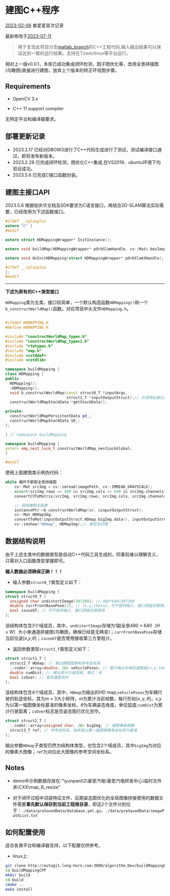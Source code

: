 
# 建图C++程序

[2023-02-06](date:"ymd") 崔星星首次记录

最新修改于[2023-07-11](date:"ymd")

>用于复现此项目分支[matlab_branch](http://autogit.long-horn.com:3000/algorithm_Dev/buildMapping)的C++工程代码,输入输出结果可以保证达到一致的运行结果。支持在Ti/win/linux等平台运行。

相对上一版v0.0.1，本库已成功集成闭环检测，因子图优化等，改用全景拼接图(鸟瞰图)直接进行建图，放弃上个版本的矫正环视图步骤。

## Requirements

- OpenCV 3.x

- C++ 11 support compiler

无特定平台和编译器要求。

## 部署更新记录

- 2023.2.17 已经对DBOW3进行了C++代码生成进行了测试，测试编译接口通过，即将发布新版本。
- 2023.2.28 已完成闭环检测，图优化C++集成,在VS2019、ubuntu环境下均验证成功。
- 2023.5.6 已完成C接口函数封装。

## 建图主接口API

2023.5.6 根据徐庆华文档及SDK要求为C语言接口，再结合2D-SLAM算法实际需要，已经改用为下述函数接口。

``` C
#ifdef __cplusplus
extern "C" {
#endif

extern struct HDMappingWrapper* InitInstance();

extern void buildMap(HDMappingWrapper* pOrbSlamHandle, cv::Mat& bevImage);

extern void UnInitHDMapping(struct HDMappingWrapper* pOrbSlam3Handle);

#ifdef __cplusplus
};
#endif
```

---
**下述为原有的C++类型接口**

`HDMapping`类为主类，接口较简单，一个默认构造函数`HDMapping()`和一个`b_constructWorldMap()`函数。对应项目中头文件`HDMapping.h`。

```C++

#ifndef HDMAPPING_H
#define HDMAPPING_H

#include "constructWorldMap_types.h"
#include "constructWorldMap_types1.h"
#include "rtwtypes.h"
#include "omp.h"
#include <cstddef>
#include <cstdlib>

namespace buildMapping {
class HDMapping {
public:
  HDMapping();
  ~HDMapping();
  void b_constructWorldMap(const struct0_T *inputArgs,
                           struct1_T *inputOutputStruct);// 仅调用此接口即可
  constructWorldMapStackData *getStackData();

private:
  constructWorldMapPersistentData pd_;
  constructWorldMapStackData SD_;
};

} // namespace buildMapping

namespace buildMapping {
extern omp_nest_lock_t constructWorldMap_nestLockGlobal;
}

#endif
```

使用上面建图类示例伪代码：

```C++
while 循环不断取全景拼接图
    cv::Mat srcImg = cv::imread(imagePath, cv::IMREAD_GRAYSCALE);
    assert(srcImg.rows == 480 && srcImg.cols == 640 && srcImg.channels() == 1);
    convertCVToMatrix(srcImg, srcImg.rows, srcImg.cols, srcImg.channels(), r.undistortImage);

    // 调用建图主函数
    instancePtr->b_constructWorldMap(&r, &inputOutputStruct);
    cv::Mat HDMapImg;
    convertToMat(inputOutputStruct.HDmap.bigImg.data(), inputOutputStruct.HDmap.bigImg.size(0), inputOutputStruct.HDmap.bigImg.size(1), 1, HDMapImg);
    cv::imshow("HDmap", HDMapImg);// 展现实时图
```

## 数据结构说明

由于上述主类中的数据类型是自动C++代码工具生成的，同事较难以理解含义，只需对入口函数类型掌握即可。

**输入数据必须确保正确！！！**

- 输入参数`struct0_T`类型定义如下：

```C++
namespace buildMapping {
struct struct0_T {
  unsigned char undistortImage[307200]; // 480*640=307200
  double currFrontBasePose[3]; // [x,y,theta]，可不提供输入，接口预留后期使用
  bool isuseGT; // 可不提供输入，接口预留后期使用
};
```

该结构体包含3个域成员，其中，`undistortImage`存储为1副全景$480\times640$（$H \times W$）大小单通道拼接图(鸟瞰图，确保已经是无畸变)；`currFrontBasePose`存储当前位姿[$x$,$y$,$\theta$]；`isuseGT`是否使用接收第三方里程计。

- 返回参数类型`struct1_T`类型定义如下：

```C++
struct struct1_T {
  struct2_T HDmap; // 输出建图图像和参考坐标系
  ::coder::array<double, 2U> vehiclePoses; // 累计输出车辆位姿数据[x,y,theta]
  double cumDist; // 输出累计行驶距离，单位：米
  bool isOver; // 是否建图完毕
};
```

该结构体包含4个域成员，其中，`HDmap`为输出的HD map;`vehiclePoses`为车辆行驶的轨迹坐标，其为$m\times3$大小矩阵，$m$为累计当前帧数，每行形如$[x,y,\theta]$，$x$,$y$为以第一幅图像坐标基准的像素坐标，$\theta$为车辆姿态角度，单位弧度;`cumDist`为累计行驶距离；`isOver`标志是否姿态图已优化完毕。

```C++
struct struct2_T {
  ::coder::array<unsigned char, 2U> bigImg; // 建图像素图像
  struct3_T ref; // 参考坐标系，始终是以第一副图像像素坐标系为基准
};
```

输出参数`HDmap`子类型仍然为结构体类型，也包含2个域成员，其中`bigImg`为对应的像素大图像；`ref`为对应此大图像的参考空间坐标系。

## Notes

- demo中示例数据存放在:"\\yunpan02\豪恩汽电\豪恩汽电研发中心\临时文件夹\CXX\map_R_resize"

- 对于闭环过程中词袋特征文件、后期姿态图优化的全局图像拼接使用的数据文件需要**事先默认保存到当前工程根目录**，即这2个文件分别位于：`./data/preSavedData/database.yml.gz`、`./data/preSavedData/imagePathList.txt`

## 如何配置使用

适合各类平台和编译器支持，以下配置仅供参考。

- linux上:

```bash
git clone http://autogit.long-horn.com:3000/algorithm_Dev/buildMappingCPP.git
cd buildMappingCPP
mkdir build
cd build
cmake .. 
make install
```
